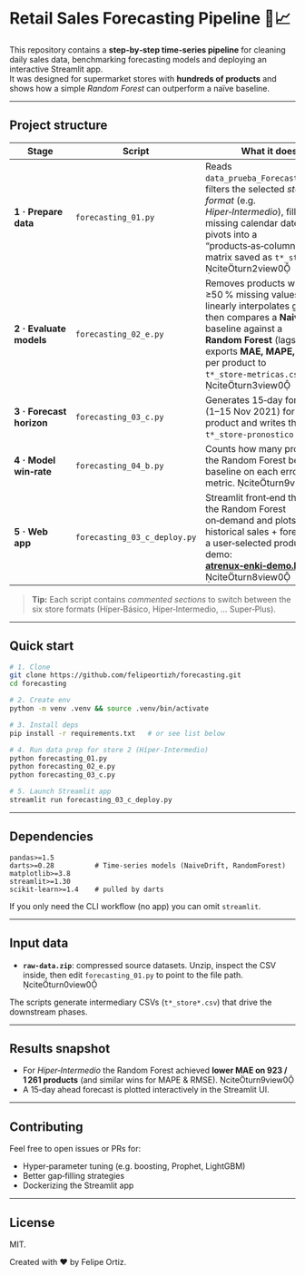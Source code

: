 # Retail Sales Forecasting Pipeline 🛒📈

This repository contains a **step‑by‑step time‑series pipeline** for cleaning daily sales data, benchmarking forecasting models and deploying an interactive Streamlit app.  
It was designed for supermarket stores with **hundreds of products** and shows how a simple *Random Forest* can outperform a naïve baseline.

---

## Project structure

| Stage | Script | What it does |
|-------|--------|--------------|
| **1 · Prepare data** | `forecasting_01.py` | Reads `data_prueba_Forecasting.csv`, filters the selected *store format* (e.g. *Hiper‑Intermedio*), fills missing calendar dates and pivots into a “products‑as‑columns” matrix saved as `t*_store.csv`. citeturn2view0 |
| **2 · Evaluate models** | `forecasting_02_e.py` | Removes products with ≥50 % missing values, linearly interpolates gaps, then compares a **Naive Drift** baseline against a **Random Forest** (lags = 15). It exports **MAE, MAPE, RMSE** per product to `t*_store‑metricas.csv`. citeturn3view0 |
| **3 · Forecast horizon** | `forecasting_03_c.py` | Generates 15‑day forecasts (1–15 Nov 2021) for each product and writes them to `t*_store‑pronostico.csv`. |
| **4 · Model win‑rate** | `forecasting_04_b.py` | Counts how many products the Random Forest beats the baseline on each error metric. citeturn9view0 |
| **5 · Web app** | `forecasting_03_c_deploy.py` | Streamlit front‑end that trains the Random Forest on‑demand and plots historical sales + forecast for a user‑selected product. Live demo: **[atrenux‑enki‑demo.hf.space](https://atrenux-enki-demo.hf.space)** citeturn8view0 |

> **Tip:** Each script contains *commented sections* to switch between the six store formats (Híper‑Básico, Híper‑Intermedio, … Super‑Plus).

---

## Quick start

```bash
# 1. Clone
git clone https://github.com/felipeortizh/forecasting.git
cd forecasting

# 2. Create env
python -m venv .venv && source .venv/bin/activate

# 3. Install deps
pip install -r requirements.txt   # or see list below

# 4. Run data prep for store 2 (Híper‑Intermedio)
python forecasting_01.py
python forecasting_02_e.py
python forecasting_03_c.py

# 5. Launch Streamlit app
streamlit run forecasting_03_c_deploy.py
```

---

## Dependencies

```text
pandas>=1.5
darts>=0.28          # Time‑series models (NaiveDrift, RandomForest)
matplotlib>=3.8
streamlit>=1.30
scikit‑learn>=1.4    # pulled by darts
```

If you only need the CLI workflow (no app) you can omit `streamlit`.

---

## Input data

* **`raw-data.zip`**: compressed source datasets. Unzip, inspect the CSV inside, then edit `forecasting_01.py` to point to the file path. citeturn0view0

The scripts generate intermediary CSVs (`t*_store*.csv`) that drive the downstream phases.

---

## Results snapshot

* For *Híper‑Intermedio* the Random Forest achieved **lower MAE on 923 / 1 261 products** (and similar wins for MAPE & RMSE). citeturn9view0
* A 15‑day ahead forecast is plotted interactively in the Streamlit UI.

---

## Contributing

Feel free to open issues or PRs for:

* Hyper‑parameter tuning (e.g. boosting, Prophet, LightGBM)
* Better gap‑filling strategies
* Dockerizing the Streamlit app

---

## License

MIT.  

Created with ❤️ by Felipe Ortiz.
